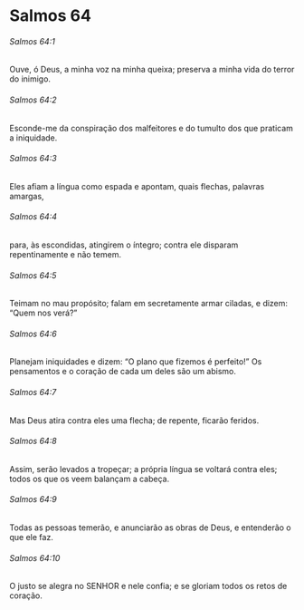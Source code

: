 # Salmos 64

###### Salmos 64:1

Ouve, ó Deus, a minha voz na minha queixa; preserva a minha vida do terror do inimigo.

###### Salmos 64:2

Esconde-me da conspiração dos malfeitores e do tumulto dos que praticam a iniquidade.

###### Salmos 64:3

Eles afiam a língua como espada e apontam, quais flechas, palavras amargas,

###### Salmos 64:4

para, às escondidas, atingirem o íntegro; contra ele disparam repentinamente e não temem.

###### Salmos 64:5

Teimam no mau propósito; falam em secretamente armar ciladas, e dizem: “Quem nos verá?”

###### Salmos 64:6

Planejam iniquidades e dizem: “O plano que fizemos é perfeito!” Os pensamentos e o coração de cada um deles são um abismo.

###### Salmos 64:7

Mas Deus atira contra eles uma flecha; de repente, ficarão feridos.

###### Salmos 64:8

Assim, serão levados a tropeçar; a própria língua se voltará contra eles; todos os que os veem balançam a cabeça.

###### Salmos 64:9

Todas as pessoas temerão, e anunciarão as obras de Deus, e entenderão o que ele faz.

###### Salmos 64:10

O justo se alegra no SENHOR e nele confia; e se gloriam todos os retos de coração.

